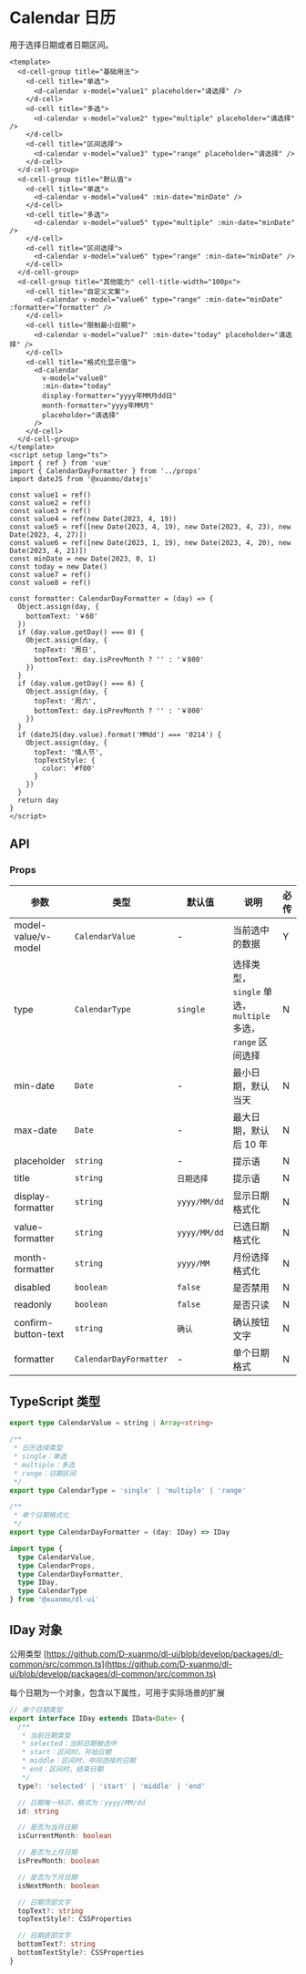 # Calendar 日历

用于选择日期或者日期区间。

```vue client=Mobile playground=MCalendar previewType=iframe
<template>
  <d-cell-group title="基础用法">
    <d-cell title="单选">
      <d-calendar v-model="value1" placeholder="请选择" />
    </d-cell>
    <d-cell title="多选">
      <d-calendar v-model="value2" type="multiple" placeholder="请选择" />
    </d-cell>
    <d-cell title="区间选择">
      <d-calendar v-model="value3" type="range" placeholder="请选择" />
    </d-cell>
  </d-cell-group>
  <d-cell-group title="默认值">
    <d-cell title="单选">
      <d-calendar v-model="value4" :min-date="minDate" />
    </d-cell>
    <d-cell title="多选">
      <d-calendar v-model="value5" type="multiple" :min-date="minDate" />
    </d-cell>
    <d-cell title="区间选择">
      <d-calendar v-model="value6" type="range" :min-date="minDate" />
    </d-cell>
  </d-cell-group>
  <d-cell-group title="其他能力" cell-title-width="100px">
    <d-cell title="自定义文案">
      <d-calendar v-model="value6" type="range" :min-date="minDate" :formatter="formatter" />
    </d-cell>
    <d-cell title="限制最小日期">
      <d-calendar v-model="value7" :min-date="today" placeholder="请选择" />
    </d-cell>
    <d-cell title="格式化显示值">
      <d-calendar
        v-model="value8"
        :min-date="today"
        display-formatter="yyyy年MM月dd日"
        month-formatter="yyyy年MM月"
        placeholder="请选择"
      />
    </d-cell>
  </d-cell-group>
</template>
<script setup lang="ts">
import { ref } from 'vue'
import { CalendarDayFormatter } from '../props'
import dateJS from '@xuanmo/datejs'

const value1 = ref()
const value2 = ref()
const value3 = ref()
const value4 = ref(new Date(2023, 4, 19))
const value5 = ref([new Date(2023, 4, 19), new Date(2023, 4, 23), new Date(2023, 4, 27)])
const value6 = ref([new Date(2023, 1, 19), new Date(2023, 4, 20), new Date(2023, 4, 21)])
const minDate = new Date(2023, 0, 1)
const today = new Date()
const value7 = ref()
const value8 = ref()

const formatter: CalendarDayFormatter = (day) => {
  Object.assign(day, {
    bottomText: '￥60'
  })
  if (day.value.getDay() === 0) {
    Object.assign(day, {
      topText: '周日',
      bottomText: day.isPrevMonth ? '' : '￥800'
    })
  }
  if (day.value.getDay() === 6) {
    Object.assign(day, {
      topText: '周六',
      bottomText: day.isPrevMonth ? '' : '￥800'
    })
  }
  if (dateJS(day.value).format('MMdd') === '0214') {
    Object.assign(day, {
      topText: '情人节',
      topTextStyle: {
        color: '#f00'
      }
    })
  }
  return day
}
</script>
```

## API

### Props

|参数|类型|默认值|说明|必传|
|---|----|-----|---|----|
|model-value/v-model|`CalendarValue`|-|当前选中的数据|Y|
|type|`CalendarType`|`single`|选择类型，`single` 单选，`multiple` 多选，`range` 区间选择|N|
|min-date|`Date`|-|最小日期，默认当天|N|
|max-date|`Date`|-|最大日期，默认后 10 年|N|
|placeholder|`string`|-|提示语|N|
|title|`string`|`日期选择`|提示语|N|
|display-formatter|`string`|`yyyy/MM/dd`|显示日期格式化|N|
|value-formatter|`string`|`yyyy/MM/dd`|已选日期格式化|N|
|month-formatter|`string`|`yyyy/MM`|月份选择格式化|N|
|disabled|`boolean`|`false`|是否禁用|N|
|readonly|`boolean`|`false`|是否只读|N|
|confirm-button-text|`string`|`确认`|确认按钮文字|N|
|formatter|`CalendarDayFormatter`|-|单个日期格式|N|

## TypeScript 类型

```typescript
export type CalendarValue = string | Array<string>

/**
 * 日历选择类型
 * single：单选
 * multiple：多选
 * range：日期区间
 */
export type CalendarType = 'single' | 'multiple' | 'range'

/**
 * 单个日期格式化
 */
export type CalendarDayFormatter = (day: IDay) => IDay

import type {
  type CalendarValue,
  type CalendarProps,
  type CalendarDayFormatter,
  type IDay,
  type CalendarType
} from '@xuanmo/dl-ui'
```

## IDay 对象

公用类型 [https://github.com/D-xuanmo/dl-ui/blob/develop/packages/dl-common/src/common.ts](https://github.com/D-xuanmo/dl-ui/blob/develop/packages/dl-common/src/common.ts)

每个日期为一个对象，包含以下属性，可用于实际场景的扩展

```typescript
// 单个日期类型
export interface IDay extends IData<Date> {
  /**
   * 当前日期类型
   * selected：当前日期被选中
   * start：区间时，开始日期
   * middle：区间时，中间选择的日期
   * end：区间时，结束日期
   */
  type?: 'selected' | 'start' | 'middle' | 'end'

  // 日期唯一标识，格式为：yyyy/MM/dd
  id: string

  // 是否为当月日期
  isCurrentMonth: boolean

  // 是否为上月日期
  isPrevMonth: boolean

  // 是否为下月日期
  isNextMonth: boolean

  // 日期顶部文字
  topText?: string
  topTextStyle?: CSSProperties

  // 日期底部文字
  bottomText?: string
  bottomTextStyle?: CSSProperties
}
```
